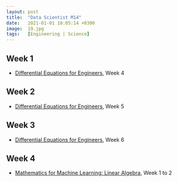 ```yaml
---
layout: post
title:  "Data Scientist M14"
date:   2021-01-01 18:05:14 +0300
image:  19.jpg
tags:   [Engineering | Science]
---
```

## Week 1
- [Differential Equations for Engineers](https://www.coursera.org/learn/differential-equations-engineers?ranMID=40328&ranEAID=ZbA30aiKocg&ranSiteID=ZbA30aiKocg-NonRBgTq3bIw5qrUWlXtVg&siteID=ZbA30aiKocg-NonRBgTq3bIw5qrUWlXtVg&utm_content=10&utm_medium=partners&utm_source=linkshare&utm_campaign=ZbA30aiKocg#syllabus), Week 4

## Week 2
- [Differential Equations for Engineers](https://www.coursera.org/learn/differential-equations-engineers?ranMID=40328&ranEAID=ZbA30aiKocg&ranSiteID=ZbA30aiKocg-NonRBgTq3bIw5qrUWlXtVg&siteID=ZbA30aiKocg-NonRBgTq3bIw5qrUWlXtVg&utm_content=10&utm_medium=partners&utm_source=linkshare&utm_campaign=ZbA30aiKocg#syllabus), Week 5

## Week 3
- [Differential Equations for Engineers](https://www.coursera.org/learn/differential-equations-engineers?ranMID=40328&ranEAID=ZbA30aiKocg&ranSiteID=ZbA30aiKocg-NonRBgTq3bIw5qrUWlXtVg&siteID=ZbA30aiKocg-NonRBgTq3bIw5qrUWlXtVg&utm_content=10&utm_medium=partners&utm_source=linkshare&utm_campaign=ZbA30aiKocg#syllabus), Week 6

## Week 4
- [Mathematics for Machine Learning: Linear Algebra](https://www.coursera.org/learn/linear-algebra-machine-learning?ranMID=40328&ranEAID=ZbA30aiKocg&ranSiteID=ZbA30aiKocg-W.L3UKJ6N6zuunXxSWzLCw&siteID=ZbA30aiKocg-W.L3UKJ6N6zuunXxSWzLCw&utm_content=10&utm_medium=partners&utm_source=linkshare&utm_campaign=ZbA30aiKocg#syllabus), Week 1 to 2


[jekyll-docs]: https://jekyllrb.com/docs/home
[jekyll-gh]:   https://github.com/jekyll/jekyll
[jekyll-talk]: https://talk.jekyllrb.com/
